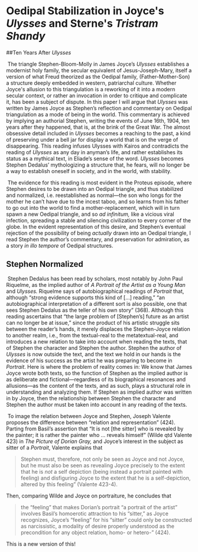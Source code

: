 # Oedipal Stabilization in Joyce's *Ulysses* and Sterne's *Tristram Shandy*

##Ten Years After _Ulysses_

​		The triangle Stephen-Bloom-Molly in James Joyce’s *Ulysses* establishes a modernist holy family, the secular equivalent of Jesus-Joseph-Mary, itself a version of what Freud theorized as the Oedipal family, (Father-Mother-Son) a structure deeply embedded in western, patriarchal culture. Whether Joyce's allusion to this triangulation is a reworking of it into a modern secular context, or rather an invocation in order to critique and complicate it, has been a subject of dispute. In this paper I will argue that *Ulysses* was written by James Joyce as Stephen’s reflection and commentary on Oedipal triangulation as a mode of being in the world. This commentary is achieved by implying an authorial Stephen, writing the events of June 16th, 1904,  ten years after they happened, that is, at the brink of the Great War. The almost obsessive detail included in *Ulysses* becomes a reaching to the past, a kind of preserving under a bell jar for display a world that is on the verge of disappearing. This reading infuses Ulysses with Kairos and contradicts the reading of *Ulysses* as any day in anyman’s life, and rather establishes its status as a mythical text, in Eliade’s sense of the word. *Ulysses* becomes Stephen Dedalus’ mythologizing a structure that, he fears, will no longer be a way to establish oneself in society, and in the world, with stability. 

​	The evidence for this reading is most evident in the Proteus episode, where Stephen desires to be drawn into an Oedipal triangle, and thus stabilized and normalized, i.e. reestablished as normal—the son who longs for the mother he can’t have due to the incest taboo, and so learns from his father to go out into the world to find a mother-replacement, which will in turn spawn a new Oedipal triangle, and so *ad infinitum,* like a vicious viral infection, spreading a stable and silencing civilization to every corner of the globe. In the evident representation of this desire, and Stephen’s eventual rejection of the possibility of being *actually* drawn into an Oedipal triangle, I read Stephen the author’s commentary, and preservation for admiration, as a story *in illo tempore* of Oedipal structures.

## Stephen Normalized

​	Stephen Dedalus has been read by scholars, most notably by John Paul Riquelme, as the implied author of *A Portrait of the Artist as a Young Man* and *Ulysses.* Riquelme says of autobiographical readings of *Portrait* that, although “strong evidence supports this kind of […] reading,” “an autobiographical interpretation of a different sort is also possible, one that sees Stephen Dedalus as the teller of his own story” (368). Although this reading ascertains that “the large problem of [Stephen’s] future as an artist can no longer be at issue,” since the product of his artistic struggle sits between the reader’s hands, it merely displaces the Stephen-Joyce relation to another realm, i.e., from the textual-real to the metatextual-real, and introduces a new relation to take into account when reading the texts, that of Stephen the character and Stephen the author. Stephen the author of *Ulysses* is now outside the text, and the text we hold in our hands is the evidence of his success as the artist he was preparing to become in *Portrait*. Here is where the problem of reality comes in: We know that James Joyce wrote both texts, so the function of Stephen as the implied author is as deliberate and fictional—regardless of its biographical resonances and allusions—as the content of the texts, and as such, plays a structural role in understanding and analyzing them. If Stephen as implied author was written in by Joyce, then the relationship between Stephen the character and Stephen the author must be taken into account in any reading of the texts.

​	To image the relation between Joyce and Stephen, Joseph Valente proposes the difference between “relation and representation” (424). Parting from Basil’s assertion that “It is not [the sitter] who is revealed by the painter; it is rather the painter who … reveals himself” (Wilde qtd Valente 423) in *The Picture of Dorian Gray,* and Joyce’s interest in the subject as sitter of a *Portrait*, Valente explains that 

> Stephen must, therefore, not only be seen as Joyce and not Joyce, but he must also be seen as revealing Joyce precisely to the extent that he is *not* a self depiction (being instead a portrait painted with feeling) and disfiguring Joyce to the extent that he is a self-depiction, altered by this feeling” (Valente 423-4).

Then, comparing Wilde and Joyce on portraiture, he concludes that

> the “feeling” that makes Dorian’s portrait “a portrait of the artist” involves Basil’s homoerotic attraction to his “sitter,” as Joyce recognizes, Joyce’s “feeling” for his “sitter” could only be constructed as narcissistic, a modality of desire properly understood as the precondition for any object relation, homo- or hetero-” (424). 

This is a new version of this!
